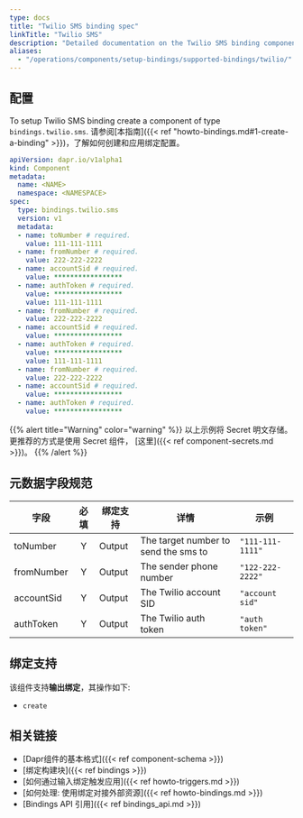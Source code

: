 ```yaml
---
type: docs
title: "Twilio SMS binding spec"
linkTitle: "Twilio SMS"
description: "Detailed documentation on the Twilio SMS binding component"
aliases:
  - "/operations/components/setup-bindings/supported-bindings/twilio/"
---
```


## 配置

To setup Twilio SMS binding create a component of type `bindings.twilio.sms`. 请参阅[本指南]({{< ref "howto-bindings.md#1-create-a-binding" >}})，了解如何创建和应用绑定配置。

```yaml
apiVersion: dapr.io/v1alpha1
kind: Component
metadata:
  name: <NAME>
  namespace: <NAMESPACE>
spec:
  type: bindings.twilio.sms
  version: v1
  metadata:
  - name: toNumber # required.
    value: 111-111-1111
  - name: fromNumber # required.
    value: 222-222-2222
  - name: accountSid # required.
    value: *****************
  - name: authToken # required.
    value: *****************
    value: 111-111-1111
  - name: fromNumber # required.
    value: 222-222-2222
  - name: accountSid # required.
    value: *****************
  - name: authToken # required.
    value: *****************
    value: 111-111-1111
  - name: fromNumber # required.
    value: 222-222-2222
  - name: accountSid # required.
    value: *****************
  - name: authToken # required.
    value: *****************
```
{{% alert title="Warning" color="warning" %}}
以上示例将 Secret 明文存储。 更推荐的方式是使用 Secret 组件， [这里]({{< ref component-secrets.md >}})。
{{% /alert %}}

## 元数据字段规范

| 字段         | 必填 | 绑定支持   | 详情                                   | 示例               |
| ---------- |:--:| ------ | ------------------------------------ | ---------------- |
| toNumber   | Y  | Output | The target number to send the sms to | `"111-111-1111"` |
| fromNumber | Y  | Output | The sender phone number              | `"122-222-2222"` |
| accountSid | Y  | Output | The Twilio account SID               | `"account sid"`  |
| authToken  | Y  | Output | The Twilio auth token                | `"auth token"`   |

## 绑定支持

该组件支持**输出绑定**，其操作如下:

- `create`


## 相关链接

- [Dapr组件的基本格式]({{< ref component-schema >}})
- [绑定构建块]({{< ref bindings >}})
- [如何通过输入绑定触发应用]({{< ref howto-triggers.md >}})
- [如何处理: 使用绑定对接外部资源]({{< ref howto-bindings.md >}})
- [Bindings API 引用]({{< ref bindings_api.md >}})

